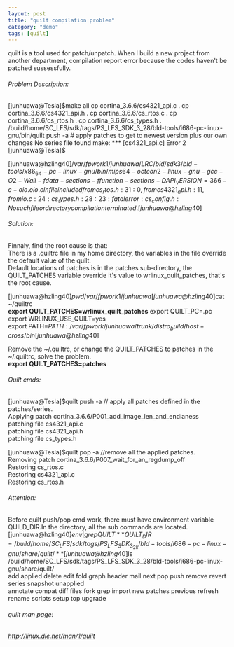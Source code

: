 ```yaml
---
layout: post
title: "quilt compilation problem"
category: "demo"
tags: [quilt]
---
```


quilt is a tool used for patch/unpatch. When I build a new project from another department, compilation report error because the codes haven't be patched sussessfully.

###### Problem Description:
[junhuawa@Tesla]$make all  
cp cortina_3.6.6/cs4321_api.c .  
cp cortina_3.6.6/cs4321_api.h .  
cp cortina_3.6.6/cs_rtos.c    .  
cp cortina_3.6.6/cs_rtos.h    .  
cp cortina_3.6.6/cs_types.h   .  
/build/home/SC_LFS/sdk/tags/PS_LFS_SDK_3_28/bld-tools/i686-pc-linux-gnu/bin/quilt push -a   # apply patches to get to newest version plus our own changes  
No series file found  
make: *** [cs4321_api.c] Error 2  
[junhuawa@Tesla]$  

[junhuawa@hzling40]$/var/fpwork1/junhuawa/LRC/bld/sdk3/bld-tools/x86_64-pc-linux-gnu/bin/mips64-octeon2-linux-gnu-gcc -O2 -Wall  -fdata-sections -ffunction-sections -DAPI_VERSION=366   -c -o io.o io.c  
In file included from cs_rtos.h:31:0,  
from cs4321_api.h:11,  
    from io.c:24:  
    cs_types.h:28:23: fatal error: cs_config.h: No such file or directory  
compilation terminated.  
[junhuawa@hzling40]$  

###### Solution:
Finnaly, find the root cause is that:  
There is a .quiltrc file in my home directory, the variables in the file override the default value of the quilt.  
Default locations of patches is in the patches sub-directory, the QUILT_PATCHES variable override it's value to wrlinux_quilt_patches, that's the root cause.  

[junhuawa@hzling40]$pwd  
/var/fpwork1/junhuawa  
[junhuawa@hzling40]$cat ~/quiltrc   
**export QUILT_PATCHES=wrlinux_quilt_patches** 
export QUILT_PC=.pc  
export WRLINUX_USE_QUILT=yes  
export PATH=$PATH:/var/fpwork/junhuawa/trunk/distro_build/host-cross/bin  
[junhuawa@hzling40]$  


Remove the ~/.quiltrc, or change the QUILT_PATCHES to patches in the ~/.quiltrc, solve the problem.  
**export QUILT_PATCHES=patches**  

###### Quilt cmds:
[junhuawa@Tesla]$quilt push -a // apply all patches defined in the patches/series.  
Applying patch cortina_3.6.6/P001_add_image_len_and_endianess  
patching file cs4321_api.c  
patching file cs4321_api.h  
patching file cs_types.h  

[junhuawa@Tesla]$quilt pop -a //remove all the applied patches.  
Removing patch cortina_3.6.6/P007_wait_for_an_regdump_off  
Restoring cs_rtos.c  
Restoring cs4321_api.c  
Restoring cs_rtos.h  

###### Attention:  
Before quilt push/pop cmd work, there must have environment variable QUILD_DIR.In the directory, all the sub commands are located.  
[junhuawa@hzling40]$env |grep QUILT  
**QUILT_DIR=/build/home/SC_LFS/sdk/tags/PS_LFS_SDK_3_28/bld-tools/i686-pc-linux-gnu/share/quilt/**  
[junhuawa@hzling40]$ls /build/home/SC_LFS/sdk/tags/PS_LFS_SDK_3_28/bld-tools/i686-pc-linux-gnu/share/quilt/  
add       applied  delete  edit   fold  graph  header  mail  next     pop       push     remove  revert   series  snapshot  unapplied  
annotate  compat   diff    files  fork  grep   import  new   patches  previous  refresh  rename  scripts  setup   top       upgrade  


###### quilt man page:  
*http://linux.die.net/man/1/quilt*
